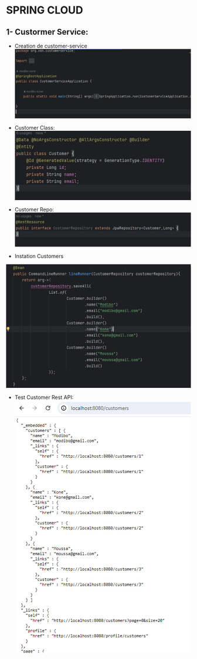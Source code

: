 # SPRING CLOUD

## 1- Custormer Service:

- Creation de customer-service
![customer-service](captures/customer-service1.PNG)

- Customer Class:
![customer class](captures/customer_class.PNG)

- Customer Repo:
![customer repo](captures/customer_repo.PNG)

- Instation Customers

![customers bean](captures/instantiation_customers.PNG)

- Test Customer Rest API:
![customer test](captures/customer_test.PNG)